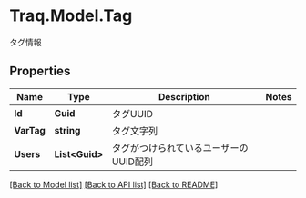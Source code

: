 # Traq.Model.Tag
タグ情報

## Properties

Name | Type | Description | Notes
------------ | ------------- | ------------- | -------------
**Id** | **Guid** | タグUUID | 
**VarTag** | **string** | タグ文字列 | 
**Users** | **List&lt;Guid&gt;** | タグがつけられているユーザーのUUID配列 | 

[[Back to Model list]](../README.md#documentation-for-models) [[Back to API list]](../README.md#documentation-for-api-endpoints) [[Back to README]](../README.md)

